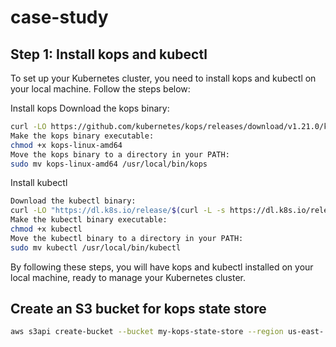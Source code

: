 # case-study

## Step 1: Install kops and kubectl
To set up your Kubernetes cluster, you need to install kops and kubectl on your local machine. Follow the steps below:

Install kops
Download the kops binary:
```bash
curl -LO https://github.com/kubernetes/kops/releases/download/v1.21.0/kops-linux-amd64
Make the kops binary executable:
chmod +x kops-linux-amd64
Move the kops binary to a directory in your PATH:
sudo mv kops-linux-amd64 /usr/local/bin/kops
```
Install kubectl
```bash
Download the kubectl binary:
curl -LO "https://dl.k8s.io/release/$(curl -L -s https://dl.k8s.io/release/stable.txt)/bin/linux/amd64/kubectl"
Make the kubectl binary executable:
chmod +x kubectl
Move the kubectl binary to a directory in your PATH:
sudo mv kubectl /usr/local/bin/kubectl
```
By following these steps, you will have kops and kubectl installed on your local machine, ready to manage your Kubernetes cluster.

## Create an S3 bucket for kops state store
```bash
aws s3api create-bucket --bucket my-kops-state-store --region us-east-
```
